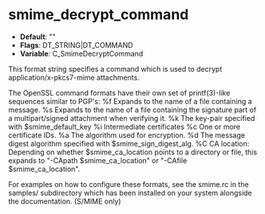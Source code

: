 # smime_decrypt_command

- **Default**: ""
- **Flags**: DT_STRING|DT_COMMAND
- **Variable**: C_SmimeDecryptCommand

This format string specifies a command which is used to decrypt
application/x-pkcs7-mime attachments.

The OpenSSL command formats have their own set of printf(3)-like sequences
similar to PGP's:
%f      Expands to the name of a file containing a message.
%s      Expands to the name of a file containing the signature part
                   of a multipart/signed attachment when verifying it.
%k      The key-pair specified with $smime_default_key
%i      Intermediate certificates
%c      One or more certificate IDs.
%a      The algorithm used for encryption.
%d      The message digest algorithm specified with $smime_sign_digest_alg.
%C      CA location:  Depending on whether $smime_ca_location
                   points to a directory or file, this expands to
                   "-CApath $smime_ca_location" or "-CAfile $smime_ca_location".

For examples on how to configure these formats, see the smime.rc in
the samples/ subdirectory which has been installed on your system
alongside the documentation.
(S/MIME only)
